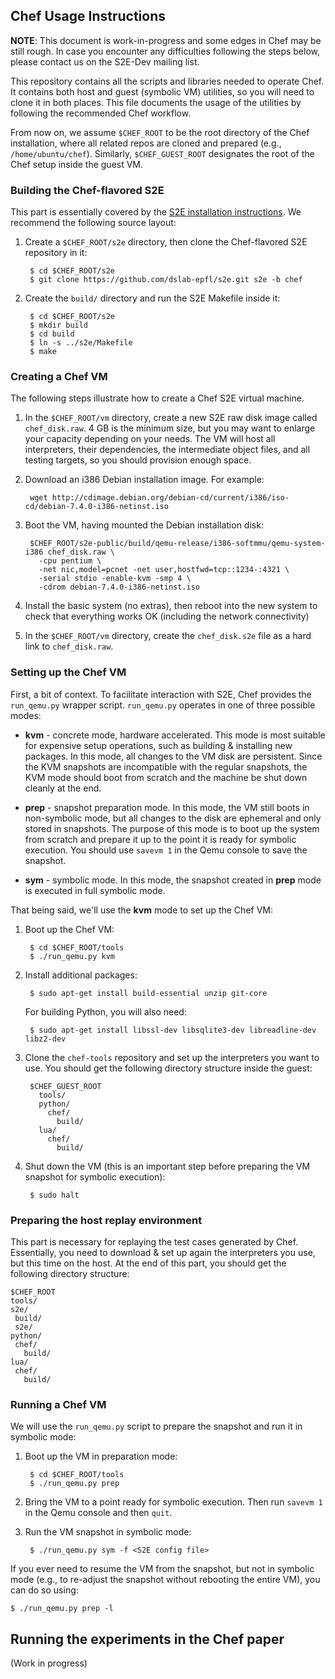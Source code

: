 ## Chef Usage Instructions

**NOTE**: This document is work-in-progress and some edges in Chef may be still rough.  In case you encounter any difficulties following the steps below, please contact us on the S2E-Dev mailing list.

This repository contains all the scripts and libraries needed to operate Chef.  It contains both host and guest (symbolic VM) utilities, so you will need to clone it in both places.  This file documents the usage of the utilities by following the recommended Chef workflow.

From now on, we assume ``$CHEF_ROOT`` to be the root directory of the Chef installation, where all related repos are cloned and prepared (e.g., ``/home/ubuntu/chef``).  Similarly, ``$CHEF_GUEST_ROOT`` designates the root of the Chef setup inside the guest VM.

### Building the Chef-flavored S2E

This part is essentially covered by the [S2E installation instructions](https://github.com/dslab-epfl/s2e/blob/master/docs/BuildingS2E.rst). We recommend the following source layout:

1. Create a ``$CHEF_ROOT/s2e`` directory, then clone the Chef-flavored S2E repository in it:

        $ cd $CHEF_ROOT/s2e
        $ git clone https://github.com/dslab-epfl/s2e.git s2e -b chef
        
2. Create the ``build/`` directory and run the S2E Makefile inside it:

        $ cd $CHEF_ROOT/s2e
        $ mkdir build
        $ cd build
        $ ln -s ../s2e/Makefile
        $ make

### Creating a Chef VM

The following steps illustrate how to create a Chef S2E virtual machine. 

1. In the ``$CHEF_ROOT/vm`` directory, create a new S2E raw disk image called ``chef_disk.raw``. 4 GB is the minimum size, but you may want to enlarge your capacity depending on your needs.  The VM will host all interpreters, their dependencies, the intermediate object files, and all testing targets, so you should provision enough space.

2. Download an i386 Debian installation image.  For example:

        wget http://cdimage.debian.org/debian-cd/current/i386/iso-cd/debian-7.4.0-i386-netinst.iso

3. Boot the VM, having mounted the Debian installation disk:

        $CHEF_ROOT/s2e-public/build/qemu-release/i386-softmmu/qemu-system-i386 chef_disk.raw \
          -cpu pentium \
          -net nic,model=pcnet -net user,hostfwd=tcp::1234-:4321 \
          -serial stdio -enable-kvm -smp 4 \
          -cdrom debian-7.4.0-i386-netinst.iso
        
4. Install the basic system (no extras), then reboot into the new system to check that everything works OK (including the network connectivity)

5. In the ``$CHEF_ROOT/vm`` directory, create the ``chef_disk.s2e`` file as a hard link to ``chef_disk.raw``.

### Setting up the Chef VM

First, a bit of context. To facilitate interaction with S2E, Chef provides the ``run_qemu.py`` wrapper script.  ``run_qemu.py`` operates in one of three possible modes:

* **kvm** - concrete mode, hardware accelerated.  This mode is most suitable for expensive setup operations, such as building & installing new packages.  In this mode, all changes to the VM disk are persistent.  Since the KVM snapshots are incompatible with the regular snapshots, the KVM mode should boot from scratch and the machine be shut down cleanly at the end.

* **prep** - snapshot preparation mode.  In this mode, the VM still boots in non-symbolic mode, but all changes to the disk are ephemeral and only stored in snapshots.  The purpose of this mode is to boot up the system from scratch and prepare it up to the point it is ready for symbolic execution.  You should use ``savevm 1`` in the Qemu console to save the snapshot. 

* **sym** - symbolic mode.  In this mode, the snapshot created in **prep** mode is executed in full symbolic mode.

That being said, we'll use the **kvm** mode to set up the Chef VM:

1. Boot up the Chef VM:

        $ cd $CHEF_ROOT/tools
        $ ./run_qemu.py kvm

2. Install additional packages:

        $ sudo apt-get install build-essential unzip git-core

   For building Python, you will also need:
   
        $ sudo apt-get install libssl-dev libsqlite3-dev libreadline-dev libz2-dev
        
3. Clone the ``chef-tools`` repository and set up the interpreters you want to use. You should get the following directory structure inside the guest:

        $CHEF_GUEST_ROOT
          tools/
          python/
            chef/
              build/
          lua/
            chef/
              build/
             
4. Shut down the VM (this is an important step before preparing the VM snapshot for symbolic execution):

        $ sudo halt
              

### Preparing the host replay environment

This part is necessary for replaying the test cases generated by Chef.  Essentially, you need to download & set up again the interpreters you use, but this time on the host.  At the end of this part, you should get the following directory structure:

    $CHEF_ROOT
    tools/
    s2e/
     build/
     s2e/
    python/
     chef/
       build/
    lua/
     chef/
       build/


### Running a Chef VM

We will use the `run_qemu.py` script to prepare the snapshot and run it in symbolic mode:

1. Boot up the VM in preparation mode:

        $ cd $CHEF_ROOT/tools
        $ ./run_qemu.py prep
        
2. Bring the VM to a point ready for symbolic execution. Then run ``savevm 1`` in the Qemu console and then ``quit``.

3. Run the VM snapshot in symbolic mode:

        $ ./run_qemu.py sym -f <S2E config file>
        
If you ever need to resume the VM from the snapshot, but not in symbolic mode (e.g., to re-adjust the snapshot without rebooting the entire VM), you can do so using:

    $ ./run_qemu.py prep -l


Running the experiments in the Chef paper
-----------------------------------------

(Work in progress)
